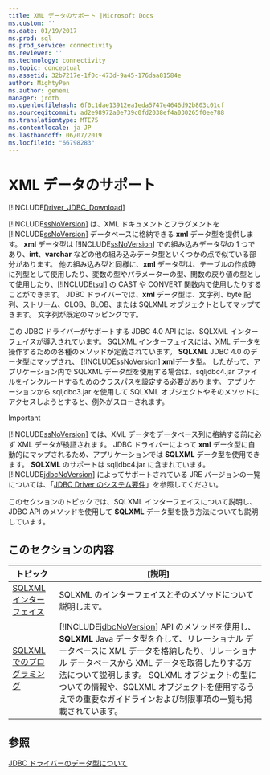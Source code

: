 ```yaml
---
title: XML データのサポート |Microsoft Docs
ms.custom: ''
ms.date: 01/19/2017
ms.prod: sql
ms.prod_service: connectivity
ms.reviewer: ''
ms.technology: connectivity
ms.topic: conceptual
ms.assetid: 32b7217e-1f0c-473d-9a45-176daa81584e
author: MightyPen
ms.author: genemi
manager: jroth
ms.openlocfilehash: 6f0c1dae13912ea1eda5747e4646d92b803c01cf
ms.sourcegitcommit: ad2e98972a0e739c0fd2038ef4a030265f0ee788
ms.translationtype: MTE75
ms.contentlocale: ja-JP
ms.lasthandoff: 06/07/2019
ms.locfileid: "66798283"
---
```

# <a name="supporting-xml-data"></a>XML データのサポート
[!INCLUDE[Driver_JDBC_Download](../../includes/driver_jdbc_download.md)]

  [!INCLUDE[ssNoVersion](../../includes/ssnoversion-md.md)] は、XML ドキュメントとフラグメントを [!INCLUDE[ssNoVersion](../../includes/ssnoversion-md.md)] データベースに格納できる **xml** データ型を提供します。 **xml** データ型は [!INCLUDE[ssNoVersion](../../includes/ssnoversion-md.md)] での組み込みデータ型の 1 つであり、**int**、**varchar** などの他の組み込みデータ型といくつかの点で似ている部分があります。 他の組み込み型と同様に、**xml** データ型は、テーブルの作成時に列型として使用したり、変数の型やパラメーターの型、関数の戻り値の型として使用したり、[!INCLUDE[tsql](../../includes/tsql-md.md)] の CAST や CONVERT 関数内で使用したりすることができます。 JDBC ドライバーでは、**xml** データ型は、文字列、byte 配列、ストリーム、CLOB、BLOB、または SQLXML オブジェクトとしてマップできます。 文字列が既定のマッピングです。  
  
 この JDBC ドライバーがサポートする JDBC 4.0 API には、SQLXML インターフェイスが導入されています。 SQLXML インターフェイスには、XML データを操作するための各種のメソッドが定義されています。 **SQLXML** JDBC 4.0 のデータ型にマップされ、 [!INCLUDE[ssNoVersion](../../includes/ssnoversion-md.md)] **xml**データ型。 したがって、アプリケーション内で SQLXML データ型を使用する場合は、sqljdbc4.jar ファイルをインクルードするためのクラスパスを設定する必要があります。 アプリケーションから sqljdbc3.jar を使用して SQLXML オブジェクトやそのメソッドにアクセスしようとすると、例外がスローされます。  
  
> [!IMPORTANT]  
>  [!INCLUDE[ssNoVersion](../../includes/ssnoversion-md.md)] では、XML データをデータベース列に格納する前に必ず XML データが検証されます。 JDBC ドライバーによって **xml** データ型に自動的にマップされるため、アプリケーションでは **SQLXML** データ型を使用できます。 **SQLXML** のサポートは sqljdbc4.jar に含まれています。 [!INCLUDE[jdbcNoVersion](../../includes/jdbcnoversion_md.md)] によってサポートされている JRE バージョンの一覧については、「[JDBC Driver のシステム要件](../../connect/jdbc/system-requirements-for-the-jdbc-driver.md)」を参照してください。  
  
 このセクションのトピックでは、SQLXML インターフェイスについて説明し、JDBC API のメソッドを使用して **SQLXML** データ型を扱う方法についても説明しています。  
  
## <a name="in-this-section"></a>このセクションの内容  
  
|トピック|[説明]|  
|-----------|-----------------|  
|[SQLXML インターフェイス](../../connect/jdbc/sqlxml-interface.md)|SQLXML のインターフェイスとそのメソッドについて説明します。|  
|[SQLXML でのプログラミング](../../connect/jdbc/programming-with-sqlxml.md)|[!INCLUDE[jdbcNoVersion](../../includes/jdbcnoversion_md.md)] API のメソッドを使用し、**SQLXML** Java データ型を介して、リレーショナル データベースに XML データを格納したり、リレーショナル データベースから XML データを取得したりする方法について説明します。 SQLXML オブジェクトの型についての情報や、SQLXML オブジェクトを使用するうえでの重要なガイドラインおよび制限事項の一覧も掲載されています。|  
  
## <a name="see-also"></a>参照  
 [JDBC ドライバーのデータ型について](../../connect/jdbc/understanding-the-jdbc-driver-data-types.md)  
  
  
